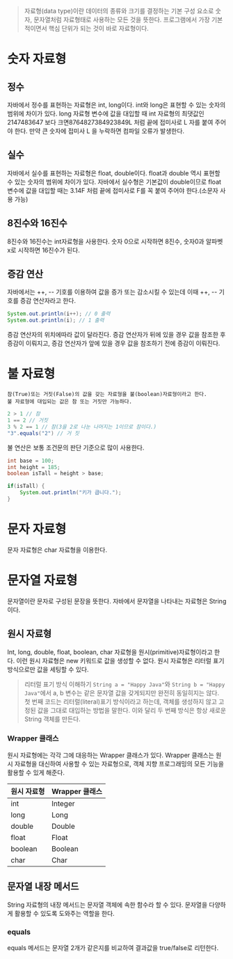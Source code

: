 > 자료형(data type)이란 데이터의 종류와 크기를 결정하는 기본 구성 요소로 숫자, 문자열처럼 자료형태로 사용하는 모든 것을 뜻한다. 프로그램에서 가장 기본적이면서 핵심 단위가 되는 것이 바로 자료형이다. 

# 숫자 자료형
## 정수
자바에서 정수를 표현하는 자료형은 int, long이다. int와 long은 표현할 수 있는 숫자의 범위에 차이가 있다.
long 자료형 변수에 값을 대입할 때 int 자료형의 최댓값인 2147483647 보다 크면8764827384923849L 처럼 끝에 접미사로 L 자를 붙여 주어야 한다. 만약 큰 숫자에 접미사 L 을 누락하면 컴파일 오류가 발생한다.
## 실수
자바에서 실수를 표현하는 자료형은 float, double이다. float과 double 역시 표현할 수 있는 숫자의 범위에 차이가 있다.
자바에서 실수형은 기본값이 double이므로 float 변수에 값을 대입할 때는 3.14F 처럼 끝에 접미사로 F를 꼭 붙여 주어야 한다.(소문자 사용 가능)
## 8진수와 16진수
8진수와 16진수는 int자료형을 사용한다. 
숫자 0으로 시작하면 8진수, 숫자0과 알파벳 x로 시작하면 16진수가 된다.
## 증감 연산
자바에서는 ++, -- 기호를 이용하여 값을 증가 또는 감소시킬 수 있는데 이때 ++, -- 기호를 증감 연산자라고 한다.

```java
System.out.println(i++); // 0 출력
System.out.println(i); // 1 출력
```
증감 연산자의 위치에따라 값이 달라진다.
증감 연산자가 뒤에 있을 경우 값을 참조한 후 증감이 이뤄지고, 증감 연산자가 앞에 있을 경우 값을 참조하기 전에 증감이 이뤄진다.
# 불 자료형
	참(True)또는 거짓(False)의 값을 갖는 자료형을 불(boolean)자료형이라고 한다.
	불 자료형에 대입되는 값은 참 또는 거짓만 가능하다.
``` java
2 > 1 // 참
1 == 2 // 거짓
3 % 2 == 1 // 참(3을 2로 나눈 나머지는 1이므로 참이다.)
"3".equals("2") // 거 짓
```
불 연산은 보통 조건문의 판단 기준으로 많이 사용한다.
```java
int base = 100;
int height = 185;
boolean isTall = height > base;

if(isTall) {
	System.out.println("키가 큽니다.");
}
```
# 문자 자료형
문자 자료형은 char 자료형을 이용한다.
# 문자열 자료형
문자열이란 문자로 구성된 문장을 뜻한다.
자바에서 문자열을 나타내는 자료형은 String이다.
## 원시 자료형
Int, long, double, float, boolean, char 자료형을 원시(primitive)자료형이라고 한다.
이런 원시 자료형은 new 키워드로 값을 생성할 수 없다. 원시 자료형은 리터럴 표기 방식으로만 값을 세팅할 수 있다.
> 리터럴 표기 방식 이해하기
> 	`String a = "Happy Java"`와 `String b = "Happy Java"`에서 a, b 변수는 같은 문자열 값을 갖게되지만 완전히 동일히지는 않다. 첫 번째 코드는 리터럴(literal)표기 방식이라고 하는데, 객체를 생성하지 않고 고정된 값을 그대로 대입하는 방법을 말한다. 이와 달리 두 번째 방식은 항상 새로운 String 객체를 만든다.

### Wrapper 클래스
원시 자료형에는 각각 그에 대응하는 Wrapper 클래스가 있다.
Wrapper 클래스는 원시 자료형을 대신하여 사용할 수 있는 자료형으로, 객체 지향 프로그래밍의 모든 기능을 활용할 수 있게 해준다.

| 원시 자료형  | Wrapper 클래스 |
| ------- | ----------- |
| int     | Integer     |
| long    | Long        |
| double  | Double      |
| float   | Float       |
| boolean | Boolean     |
| char    | Char        |
## 문자열 내장 메서드
String 자료형의 내장 메서드는 문자열 객체에 속한 함수라 할 수 있다.
문자열을 다양하게 활용할 수 있도록 도와주는 역할을 한다.
### equals
equals 메서드는 문자열 2개가 같은지를 비교하여 결과값을 true/false로 리턴한다. 